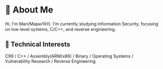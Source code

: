 # 🧭 About Me

Hi, I'm Mari/Мари/마리. I'm currently studying Information Security, focusing on low-level systems, C/C++, and reverse engineering.  

## 🔏 Technical Interests

C99 / C++ / Assembly(ARM/x86) / Binary / Operating Systems / Vulnerability Research / Reverse Engineering
